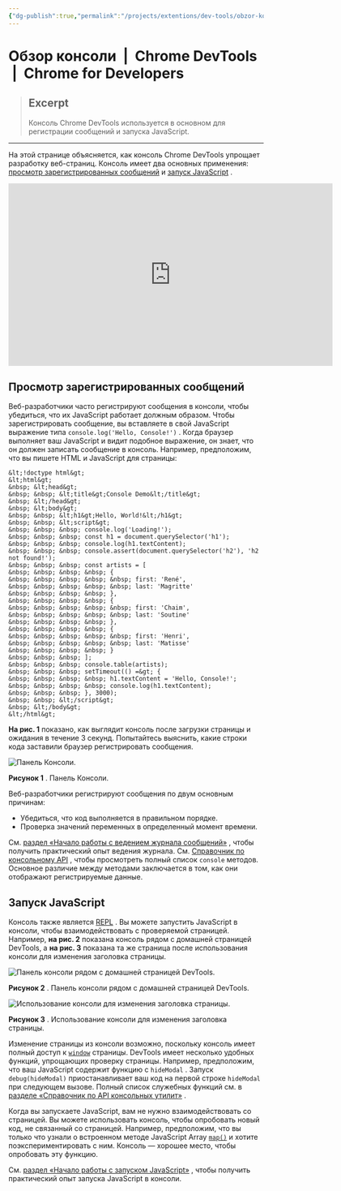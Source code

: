 ```yaml
---
{"dg-publish":true,"permalink":"/projects/extentions/dev-tools/obzor-konsoli-chrome-dev-tools-chrome-for-developers/"}
---
```



# Обзор консоли  |  Chrome DevTools  |  Chrome for Developers

> ## Excerpt
> Консоль Chrome DevTools используется в основном для регистрации сообщений и запуска JavaScript.

---
На этой странице объясняется, как консоль Chrome DevTools упрощает разработку веб-страниц. Консоль имеет два основных применения: [просмотр зарегистрированных сообщений](https://developer.chrome.com/docs/devtools/console?hl=ru#view) и [запуск JavaScript](https://developer.chrome.com/docs/devtools/console?hl=ru#javascript) .

<iframe frameborder="0" allowfullscreen="" allow="accelerometer; autoplay; clipboard-write; encrypted-media; gyroscope; picture-in-picture; web-share" referrerpolicy="strict-origin-when-cross-origin" title="YouTube video player" width="640" height="360" src="https://www.youtube.com/embed/76U0gtuV9AY?origin=https%3A%2F%2Fdeveloper.chrome.com&amp;autoplay&amp;controls&amp;embed_domain&amp;enablejsapi=1&amp;end&amp;hl&amp;showinfo&amp;start&amp;video-id=76U0gtuV9AY&amp;widgetid=1" id="widget2" data-gtm-yt-inspected-100007133_93="true" data-gtm-yt-inspected-183356566_95="true"></iframe>

## Просмотр зарегистрированных сообщений

Веб-разработчики часто регистрируют сообщения в консоли, чтобы убедиться, что их JavaScript работает должным образом. Чтобы зарегистрировать сообщение, вы вставляете в свой JavaScript выражение типа `console.log('Hello, Console!')` . Когда браузер выполняет ваш JavaScript и видит подобное выражение, он знает, что он должен записать сообщение в консоль. Например, предположим, что вы пишете HTML и JavaScript для страницы:

```
&lt;!doctype html&gt;
&lt;html&gt;
&nbsp; &lt;head&gt;
&nbsp; &nbsp; &lt;title&gt;Console Demo&lt;/title&gt;
&nbsp; &lt;/head&gt;
&nbsp; &lt;body&gt;
&nbsp; &nbsp; &lt;h1&gt;Hello, World!&lt;/h1&gt;
&nbsp; &nbsp; &lt;script&gt;
&nbsp; &nbsp; &nbsp; console.log('Loading!');
&nbsp; &nbsp; &nbsp; const h1 = document.querySelector('h1');
&nbsp; &nbsp; &nbsp; console.log(h1.textContent);
&nbsp; &nbsp; &nbsp; console.assert(document.querySelector('h2'), 'h2 not found!');
&nbsp; &nbsp; &nbsp; const artists = [
&nbsp; &nbsp; &nbsp; &nbsp; {
&nbsp; &nbsp; &nbsp; &nbsp; &nbsp; first: 'René',
&nbsp; &nbsp; &nbsp; &nbsp; &nbsp; last: 'Magritte'
&nbsp; &nbsp; &nbsp; &nbsp; },
&nbsp; &nbsp; &nbsp; &nbsp; {
&nbsp; &nbsp; &nbsp; &nbsp; &nbsp; first: 'Chaim',
&nbsp; &nbsp; &nbsp; &nbsp; &nbsp; last: 'Soutine'
&nbsp; &nbsp; &nbsp; &nbsp; },
&nbsp; &nbsp; &nbsp; &nbsp; {
&nbsp; &nbsp; &nbsp; &nbsp; &nbsp; first: 'Henri',
&nbsp; &nbsp; &nbsp; &nbsp; &nbsp; last: 'Matisse'
&nbsp; &nbsp; &nbsp; &nbsp; }
&nbsp; &nbsp; &nbsp; ];
&nbsp; &nbsp; &nbsp; console.table(artists);
&nbsp; &nbsp; &nbsp; setTimeout(() =&gt; {
&nbsp; &nbsp; &nbsp; &nbsp; h1.textContent = 'Hello, Console!';
&nbsp; &nbsp; &nbsp; &nbsp; console.log(h1.textContent);
&nbsp; &nbsp; &nbsp; }, 3000);
&nbsp; &nbsp; &lt;/script&gt;
&nbsp; &lt;/body&gt;
&lt;/html&gt;
```

**На рис. 1** показано, как выглядит консоль после загрузки страницы и ожидания в течение 3 секунд. Попытайтесь выяснить, какие строки кода заставили браузер регистрировать сообщения.

![Панель Консоли.](https://developer.chrome.com/static/docs/devtools/console/image/the-console-panel-dc4828392d194.png?hl=ru)

**Рисунок 1** . Панель Консоли.

Веб-разработчики регистрируют сообщения по двум основным причинам:

-   Убедиться, что код выполняется в правильном порядке.
-   Проверка значений переменных в определенный момент времени.

См. [раздел «Начало работы с ведением журнала сообщений»](https://developer.chrome.com/docs/devtools/console/log?hl=ru) , чтобы получить практический опыт ведения журнала. См. [Справочник по консольному API](https://developer.chrome.com/docs/devtools/console/api?hl=ru) , чтобы просмотреть полный список `console` методов. Основное различие между методами заключается в том, как они отображают регистрируемые данные.

## Запуск JavaScript

Консоль также является [REPL](https://en.wikipedia.org/wiki/Read%E2%80%93eval%E2%80%93print_loop) . Вы можете запустить JavaScript в консоли, чтобы взаимодействовать с проверяемой страницей. Например, **на рис. 2** показана консоль рядом с домашней страницей DevTools, а **на рис. 3** показана та же страница после использования консоли для изменения заголовка страницы.

![Панель консоли рядом с домашней страницей DevTools.](https://developer.chrome.com/static/docs/devtools/console/image/the-console-panel-next-t-9c932aff8f795.png?hl=ru)

**Рисунок 2** . Панель консоли рядом с домашней страницей DevTools.

![Использование консоли для изменения заголовка страницы.](https://developer.chrome.com/static/docs/devtools/console/image/using-console-change-p-21db569361b85.png?hl=ru)

**Рисунок 3** . Использование консоли для изменения заголовка страницы.

Изменение страницы из консоли возможно, поскольку консоль имеет полный доступ к [`window`](https://developer.mozilla.org/docs/Web/API/Window) страницы. DevTools имеет несколько удобных функций, упрощающих проверку страницы. Например, предположим, что ваш JavaScript содержит функцию с `hideModal` . Запуск `debug(hideModal)` приостанавливает ваш код на первой строке `hideModal` при следующем вызове. Полный список служебных функций см. в [разделе «Справочник по API консольных утилит»](https://developer.chrome.com/docs/devtools/console/utilities?hl=ru#debug) .

Когда вы запускаете JavaScript, вам не нужно взаимодействовать со страницей. Вы можете использовать консоль, чтобы опробовать новый код, не связанный со страницей. Например, предположим, что вы только что узнали о встроенном методе JavaScript Array [`map()`](https://developer.mozilla.org/docs/Web/JavaScript/Reference/Global_Objects/Array/map) и хотите поэкспериментировать с ним. Консоль — хорошее место, чтобы опробовать эту функцию.

См. [раздел «Начало работы с запуском JavaScript»](https://developer.chrome.com/docs/devtools/console/javascript?hl=ru) , чтобы получить практический опыт запуска JavaScript в консоли.
